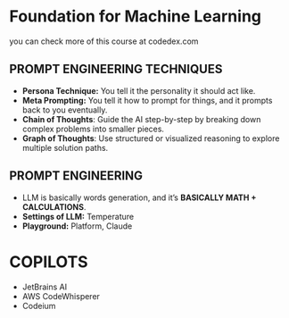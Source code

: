 # Foundation for Machine Learning

you can check more of this course at codedex.com


## PROMPT ENGINEERING TECHNIQUES
- **Persona Technique:** You tell it the personality it should act like.
- **Meta Prompting:** You tell it how to prompt for things, and it prompts back to you eventually.
- **Chain of Thoughts**: Guide the AI step-by-step by breaking down complex problems into smaller pieces. 
- **Graph of Thoughts**: Use structured or visualized reasoning to explore multiple solution paths.

## PROMPT ENGINEERING
- LLM is basically words generation, and it’s **BASICALLY MATH + CALCULATIONS**.
- **Settings of LLM:** Temperature
- **Playground:** Platform, Claude


# COPILOTS
- JetBrains AI
- AWS CodeWhisperer
- Codeium
